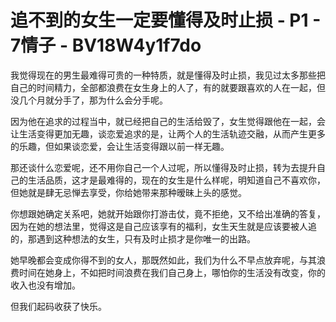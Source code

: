 # 追不到的女生一定要懂得及时止损 - P1 - 7情子 - BV18W4y1f7do

我觉得现在的男生最难得可贵的一种特质，就是懂得及时止损，我见过太多那些把自己的时间精力，全部都浪费在女生身上的人了，有的就要跟喜欢的人在一起，但没几个月就分手了，那为什么会分手呢。

因为他在追求的过程当中，就已经把自己的生活给毁了，女生觉得跟他在一起，会让生活变得更加无趣，谈恋爱追求的是，让两个人的生活轨迹交融，从而产生更多的乐趣，但如果谈恋爱，会让生活变得跟以前一样无趣。

那还谈什么恋爱呢，还不用你自己一个人过呢，所以懂得及时止损，转为去提升自己的生活品质，这才是最难得的，现在的女生是什么样呢，明知道自己不喜欢你，但她就是肆无忌惮去享受，你给她带来那种暧昧上头的感觉。

你想跟她确定关系吧，她就开始跟你打游击仗，竟不拒绝，又不给出准确的答复，因为在她的想法里，觉得这是自己应该享有的福利，女生天生就是应该要被人追的，那遇到这种想法的女生，只有及时止损才是你唯一的出路。

她早晚都会变成你得不到的女人，那既然如此，我们为什么不早点放弃呢，与其浪费时间在她身上，不如把时间浪费在我们自己身上，哪怕你的生活没有改变，你的收入也没有增加。

但我们起码收获了快乐。